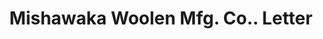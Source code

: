 ---
doi: 10.7916/D8RR39DP
date_other: '1906'
date_other_textual: '1906'
form: correspondence
genre:
- Letters (correspondence)
name:
- Mishawaka Woolen Mfg. Co.
object_in_context_url: https://biggert.cul.columbia.edu/items/view/ave_biggert_01749
subject_hierarchical_geographic:
- Mishawaka, Indiana, United States
subject_name:
- Mishawaka Woolen Mfg. Co.
title: Mishawaka Woolen Mfg. Co.. Letter
sort_title: Mishawaka Woolen Mfg. Co.. Letter
call_number: ave_biggert_01749
coordinates:
- 41.6675,-86.1713888888889
pid: ave_biggert_01749
identifiers: ave_biggert_01749
thumbnail: https://derivativo-3.library.columbia.edu/iiif/2/ldpd:490880/full/!256,256/0/native.jpg
permalink: /biggert/ave_biggert_01749/
layout: iiif-image-page
---